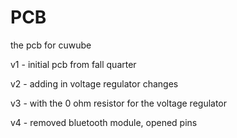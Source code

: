 # PCB

the pcb for cuwube

v1 - initial pcb from fall quarter

v2 - adding in voltage regulator changes

v3 - with the 0 ohm resistor for the voltage regulator

v4 - removed bluetooth module, opened pins
